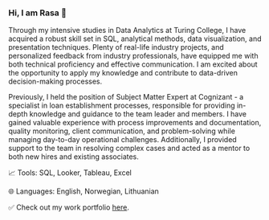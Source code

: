 ### Hi, I am Rasa 👋

Through my intensive studies in Data Analytics at Turing College, I have acquired a robust skill set in SQL, analytical methods, data visualization, and presentation techniques. Plenty of real-life industry projects, and personalized feedback from industry professionals, have equipped me with both technical proficiency and effective communication. I am excited about the opportunity to apply my knowledge and contribute to data-driven decision-making processes.

Previously, I held the position of Subject Matter Expert at Cognizant - a specialist in loan establishment processes, responsible for providing in-depth knowledge and guidance to the team leader and members. I have gained valuable experience with process improvements and documentation, quality monitoring, client communication, and problem-solving while managing day-to-day operational challenges. Additionally, I provided support to the team in resolving complex cases and acted as a mentor to both new hires and existing associates.

:chart_with_upwards_trend: Tools: SQL, Looker, Tableau, Excel 

:globe_with_meridians: Languages: English, Norwegian, Lithuanian

:white_check_mark: Check out my work portfolio [here](https://rasmat001.github.io/Rasa_Portfolio/).

